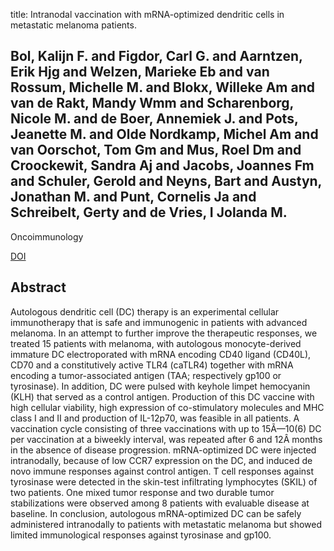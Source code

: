 title: Intranodal vaccination with mRNA-optimized dendritic cells in metastatic melanoma patients.

## Bol, Kalijn F. and Figdor, Carl G. and Aarntzen, Erik Hjg and Welzen, Marieke Eb and van Rossum, Michelle M. and Blokx, Willeke Am and van de Rakt, Mandy Wmm and Scharenborg, Nicole M. and de Boer, Annemiek J. and Pots, Jeanette M. and Olde Nordkamp, Michel Am and van Oorschot, Tom Gm and Mus, Roel Dm and Croockewit, Sandra Aj and Jacobs, Joannes Fm and Schuler, Gerold and Neyns, Bart and Austyn, Jonathan M. and Punt, Cornelis Ja and Schreibelt, Gerty and de Vries, I Jolanda M.
Oncoimmunology

<a href="https://doi.org/10.1080/2162402X.2015.1019197">DOI</a>

## Abstract
Autologous dendritic cell (DC) therapy is an experimental cellular immunotherapy that is safe and immunogenic in patients with advanced melanoma. In an attempt to further improve the therapeutic responses, we treated 15 patients with melanoma, with autologous monocyte-derived immature DC electroporated with mRNA encoding CD40 ligand (CD40L), CD70 and a constitutively active TLR4 (caTLR4) together with mRNA encoding a tumor-associated antigen (TAA; respectively gp100 or tyrosinase). In addition, DC were pulsed with keyhole limpet hemocyanin (KLH) that served as a control antigen. Production of this DC vaccine with high cellular viability, high expression of co-stimulatory molecules and MHC class I and II and production of IL-12p70, was feasible in all patients. A vaccination cycle consisting of three vaccinations with up to 15Ã—10(6) DC per vaccination at a biweekly interval, was repeated after 6 and 12Â months in the absence of disease progression. mRNA-optimized DC were injected intranodally, because of low CCR7 expression on the DC, and induced de novo immune responses against control antigen. T cell responses against tyrosinase were detected in the skin-test infiltrating lymphocytes (SKIL) of two patients. One mixed tumor response and two durable tumor stabilizations were observed among 8 patients with evaluable disease at baseline. In conclusion, autologous mRNA-optimized DC can be safely administered intranodally to patients with metastatic melanoma but showed limited immunological responses against tyrosinase and gp100.


